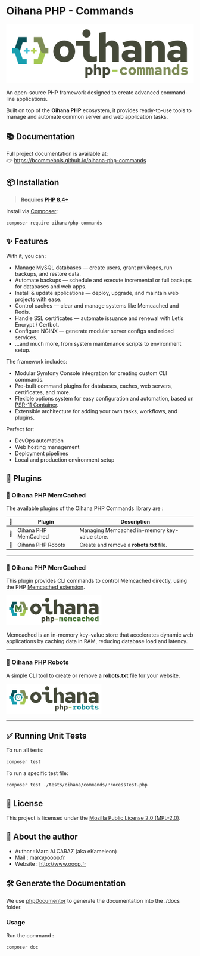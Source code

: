 # Oihana PHP - Commands

![Oihana Php Core](https://raw.githubusercontent.com/BcommeBois/oihana-php-commands/main/assets/images/oihana-php-commands-logo-inline-512x160.png)

An open-source PHP framework designed to create advanced command-line applications. 

Built on top of the **Oihana PHP** ecosystem, it provides ready-to-use tools to manage and automate common server and web application tasks.

## 📚 Documentation

Full project documentation is available at:  
👉 https://bcommebois.github.io/oihana-php-commands

## 📦 Installation

> **Requires [PHP 8.4+](https://php.net/releases/)**

Install via [Composer](https://getcomposer.org):
```bash
composer require oihana/php-commands
```

## ✨ Features

With it, you can:
- Manage MySQL databases — create users, grant privileges, run backups, and restore data.
- Automate backups — schedule and execute incremental or full backups for databases and web apps.
- Install & update applications — deploy, upgrade, and maintain web projects with ease.
- Control caches — clear and manage systems like Memcached and Redis.
- Handle SSL certificates — automate issuance and renewal with Let’s Encrypt / Certbot.
- Configure NGINX — generate modular server configs and reload services.
- …and much more, from system maintenance scripts to environment setup.

The framework includes:
- Modular Symfony Console integration for creating custom CLI commands.
- Pre-built command plugins for databases, caches, web servers, certificates, and more.
- Flexible options system for easy configuration and automation, based on [PSR-11 Container](https://www.php-fig.org/psr/psr-11/).
- Extensible architecture for adding your own tasks, workflows, and plugins.

Perfect for:
- DevOps automation
- Web hosting management
- Deployment pipelines
- Local and production environment setup

## 🔌 Plugins

### 🧠 Oihana PHP MemCached

The available plugins of the Oihana PHP Commands library are :

| 🔌 | Plugin               | Description                                   | 
|----|----------------------|-----------------------------------------------|
| 🧠 | Oihana PHP MemCached | Managing Memcached in-memory key-value store. |
| 🤖 | Oihana PHP Robots    | Create and remove a **robots.txt** file.      |  

---

### 🧠 Oihana PHP MemCached

This plugin provides CLI commands to control Memcached directly, using the PHP [Memcached extension](https://www.php.net/manual/en/book.memcached.php).

<a href="https://github.com/BcommeBois/oihana-php-robots">
    <img src="https://raw.githubusercontent.com/BcommeBois/oihana-php-memcached/main/assets/images/oihana-php-memcached-logo-inline-512x160.png" width="256px" height="80px"/>
</a>

Memcached is an in-memory key–value store that accelerates dynamic web applications by caching data in RAM, reducing database load and latency.

---

### 🤖 Oihana PHP Robots

A simple CLI tool to create or remove a **robots.txt** file for your website.

<a href="https://github.com/BcommeBois/oihana-php-robots">
    <img src="https://raw.githubusercontent.com/BcommeBois/oihana-php-robots/main/assets/images/oihana-php-robots-logo-inline-512x160.png" width="256px" height="80px"/>
</a>

---
## ✅ Running Unit Tests

To run all tests:
```bash
composer test
```

To run a specific test file:
```bash
composer test ./tests/oihana/commands/ProcessTest.php
```

## 🧾 License

This project is licensed under the [Mozilla Public License 2.0 (MPL-2.0)](https://www.mozilla.org/en-US/MPL/2.0/).

## 👤 About the author

* Author : Marc ALCARAZ (aka eKameleon)
* Mail : marc@ooop.fr
* Website : http://www.ooop.fr

## 🛠️ Generate the Documentation

We use [phpDocumentor](https://phpdoc.org/) to generate the documentation into the ./docs folder.

### Usage
Run the command :
```bash
composer doc
```
